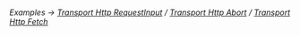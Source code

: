 ###### Examples -> [Transport Http RequestInput](../../examples/transport-http_RequestInput.md) / [Transport Http Abort](../../examples/transport-http_abort.md) / [Transport Http Fetch](../../examples/transport-http_fetch.md)
